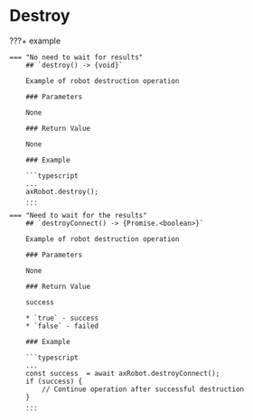 # Destroy


???+ example 

    === "No need to wait for results"
        ## `destroy() -> {void}`

        Example of robot destruction operation

        ### Parameters

        None

        ### Return Value

        None

        ### Example

        ```typescript
        ...
        axRobot.destroy();
        ...
        ```
    === "Need to wait for the results"
        ## `destroyConnect() -> {Promise.<boolean>}`

        Example of robot destruction operation

        ### Parameters

        None

        ### Return Value

        success

        * `true` - success
        * `false` - failed

        ### Example

        ```typescript
        ...
        const success  = await axRobot.destroyConnect();
        if (success) {
            // Continue operation after successful destruction
        }
        ...
        ```

